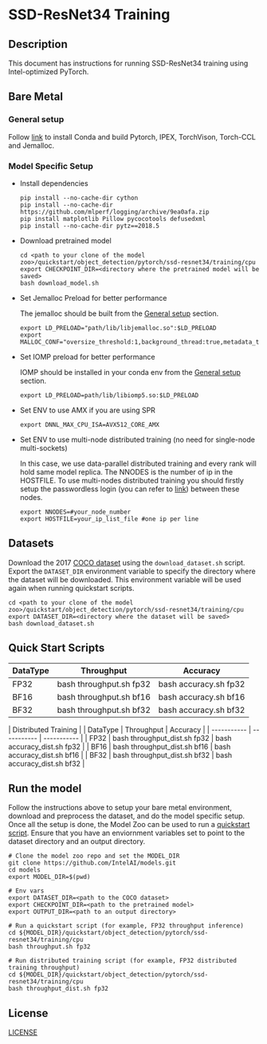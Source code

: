 # SSD-ResNet34 Training

## Description
This document has instructions for running SSD-ResNet34 training using Intel-optimized PyTorch.

## Bare Metal
### General setup

Follow [link](/docs/general/pytorch/BareMetalSetup.md) to install Conda and build Pytorch, IPEX, TorchVison, Torch-CCL and Jemalloc.

### Model Specific Setup
* Install dependencies
  ```
  pip install --no-cache-dir cython
  pip install --no-cache-dir https://github.com/mlperf/logging/archive/9ea0afa.zip
  pip install matplotlib Pillow pycocotools defusedxml
  pip install --no-cache-dir pytz==2018.5
  ```

* Download pretrained model
  ```
  cd <path to your clone of the model zoo>/quickstart/object_detection/pytorch/ssd-resnet34/training/cpu
  export CHECKPOINT_DIR=<directory where the pretrained model will be saved>
  bash download_model.sh
  ```

* Set Jemalloc Preload for better performance

  The jemalloc should be built from the [General setup](#general-setup) section.
  ```
  export LD_PRELOAD="path/lib/libjemalloc.so":$LD_PRELOAD
  export MALLOC_CONF="oversize_threshold:1,background_thread:true,metadata_thp:auto,dirty_decay_ms:9000000000,muzzy_decay_ms:9000000000"
  ```

* Set IOMP preload for better performance

  IOMP should be installed in your conda env from the [General setup](#general-setup) section.
  ```
  export LD_PRELOAD=path/lib/libiomp5.so:$LD_PRELOAD
  ```

* Set ENV to use AMX if you are using SPR
  ```
  export DNNL_MAX_CPU_ISA=AVX512_CORE_AMX
  ```

* Set ENV to use multi-node distributed training (no need for single-node multi-sockets)

  In this case, we use data-parallel distributed training and every rank will hold same model replica. The NNODES is the number of ip in the HOSTFILE. To use multi-nodes distributed training you should firstly setup the passwordless login (you can refer to [link](https://linuxize.com/post/how-to-setup-passwordless-ssh-login/)) between these nodes.
  ```
  export NNODES=#your_node_number
  export HOSTFILE=your_ip_list_file #one ip per line
  ```

## Datasets

Download the 2017 [COCO dataset](https://cocodataset.org) using the `download_dataset.sh` script.
Export the `DATASET_DIR` environment variable to specify the directory where the dataset
will be downloaded. This environment variable will be used again when running quickstart scripts.
```
cd <path to your clone of the model zoo>/quickstart/object_detection/pytorch/ssd-resnet34/training/cpu
export DATASET_DIR=<directory where the dataset will be saved>
bash download_dataset.sh
```

## Quick Start Scripts

|  DataType   | Throughput  |   Accuracy  |
| ----------- | ----------- | ----------- |
| FP32        | bash throughput.sh fp32 | bash accuracy.sh fp32 |
| BF16        | bash throughput.sh bf16 | bash accuracy.sh bf16 |
| BF32        | bash throughput.sh bf32 | bash accuracy.sh bf32 |

|           Distributed Training          |
|  DataType   | Throughput  |   Accuracy  |
| ----------- | ----------- | ----------- |
| FP32        | bash throughput_dist.sh fp32 | bash accuracy_dist.sh fp32 |
| BF16        | bash throughput_dist.sh bf16 | bash accuracy_dist.sh bf16 |
| BF32        | bash throughput_dist.sh bf32 | bash accuracy_dist.sh bf32 |

## Run the model

Follow the instructions above to setup your bare metal environment, download and
preprocess the dataset, and do the model specific setup. Once all the setup is done,
the Model Zoo can be used to run a [quickstart script](#quick-start-scripts).
Ensure that you have an enviornment variables set to point to the dataset directory
and an output directory.

```
# Clone the model zoo repo and set the MODEL_DIR
git clone https://github.com/IntelAI/models.git
cd models
export MODEL_DIR=$(pwd)

# Env vars
export DATASET_DIR=<path to the COCO dataset>
export CHECKPOINT_DIR=<path to the pretrained model>
export OUTPUT_DIR=<path to an output directory>

# Run a quickstart script (for example, FP32 throughput inference)
cd ${MODEL_DIR}/quickstart/object_detection/pytorch/ssd-resnet34/training/cpu
bash throughput.sh fp32

# Run distributed training script (for example, FP32 distributed training throughput)
cd ${MODEL_DIR}/quickstart/object_detection/pytorch/ssd-resnet34/training/cpu
bash throughput_dist.sh fp32
```

<!--- 80. License -->
## License

[LICENSE](/LICENSE)
